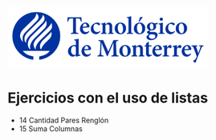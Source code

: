 ![Tec de Monterrey](images/logotecmty.png)
# Ejercicios con el uso de listas

- 14 Cantidad Pares Renglón
- 15 Suma Columnas